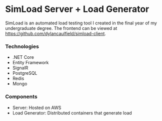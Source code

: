 # SimLoad Server + Load Generator

SimLoad is an automated load testing tool I created in the final year of my undergraduate degree.
The frontend can be viewed at https://github.com/dylancaulfield/simload-client.

### Technologies

- .NET Core
- Entity Framework
- SignalR
- PostgreSQL
- Redis
- Mongo

### Components

- Server: Hosted on AWS
- Load Generator: Distributed containers that generate load
